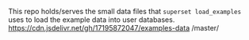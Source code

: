 This repo holds/serves the small data files that
`superset load_examples` uses to load the example data into user
databases.
 https://cdn.jsdelivr.net/gh/17195872047/examples-data
/master/
